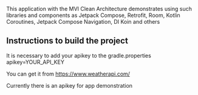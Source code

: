 This application with the MVI Clean Architecture demonstrates using such libraries and components as Jetpack Compose, Retrofit, Room, Kotlin Coroutines, Jetpack Compose Navigation, DI Koin and others

## Instructions to build the project

It is necessary to add your apikey to the gradle.properties
apikey=YOUR_API_KEY

You can get it from https://www.weatherapi.com/

Currently there is an apikey for app demonstration
